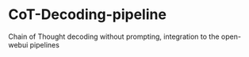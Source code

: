 # CoT-Decoding-pipeline
Chain of Thought decoding without prompting, integration to the open-webui pipelines 
